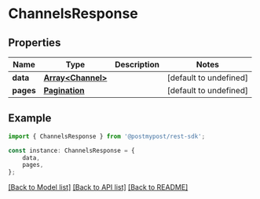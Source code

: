 # ChannelsResponse


## Properties

Name | Type | Description | Notes
------------ | ------------- | ------------- | -------------
**data** | [**Array&lt;Channel&gt;**](Channel.md) |  | [default to undefined]
**pages** | [**Pagination**](Pagination.md) |  | [default to undefined]

## Example

```typescript
import { ChannelsResponse } from '@postmypost/rest-sdk';

const instance: ChannelsResponse = {
    data,
    pages,
};
```

[[Back to Model list]](../README.md#documentation-for-models) [[Back to API list]](../README.md#documentation-for-api-endpoints) [[Back to README]](../README.md)
